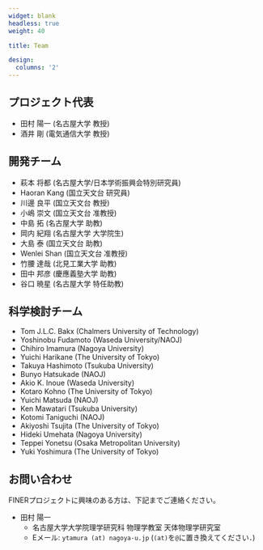 ```yaml
---
widget: blank
headless: true
weight: 40

title: Team

design:
  columns: '2'
---
```


## プロジェクト代表
- 田村 陽一 (名古屋大学 教授)
- 酒井 剛 (電気通信大学 教授)

## 開発チーム
- 萩本 将都 (名古屋大学/日本学術振興会特別研究員)
- Haoran Kang (国立天文台 研究員)
- 川邊 良平 (国立天文台 教授)
- 小嶋 崇文 (国立天文台 准教授)
- 中島 拓 (名古屋大学 助教)
- 岡内 紀翔 (名古屋大学 大学院生)
- 大島 泰 (国立天文台 助教)
- Wenlei Shan (国立天文台 准教授)
- 竹腰 達哉 (北見工業大学 助教)
- 田中 邦彦 (慶應義塾大学 助教)
- 谷口 暁星 (名古屋大学 特任助教)

## 科学検討チーム
- Tom J.L.C. Bakx (Chalmers University of Technology)
- Yoshinobu Fudamoto (Waseda University/NAOJ)
- Chihiro Imamura (Nagoya University)
- Yuichi Harikane (The University of Tokyo)
- Takuya Hashimoto (Tsukuba University)
- Bunyo Hatsukade (NAOJ)
- Akio K. Inoue (Waseda University)
- Kotaro Kohno (The University of Tokyo)
- Yuichi Matsuda (NAOJ)
- Ken Mawatari (Tsukuba University)
- Kotomi Taniguchi (NAOJ)
- Akiyoshi Tsujita (The University of Tokyo)
- Hideki Umehata (Nagoya University)
- Teppei Yonetsu (Osaka Metropolitan University)
- Yuki Yoshimura (The University of Tokyo)

## お問い合わせ
FINERプロジェクトに興味のある方は、下記までご連絡ください。
- 田村 陽一
  - 名古屋大学大学院理学研究科 物理学教室 天体物理学研究室
  - Eメール: `ytamura (at) nagoya-u.jp` (`(at)`を`@`に置き換えてください．)
